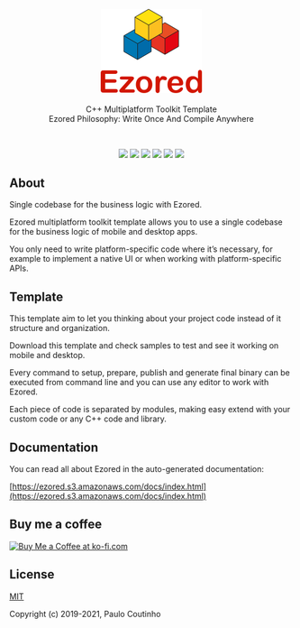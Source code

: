 <p align="center">
    <a href="https://github.com/ezored/ezored" target="_blank" rel="noopener noreferrer">
        <img width="180" src="extras/images/logo.png" alt="ezored logo">
    </a>
    <br>
    <br>
    C++ Multiplatform Toolkit Template
    <br>
    Ezored Philosophy: Write Once And Compile Anywhere
    <br>
</p>

<br>

<p align="center">
    <img src="https://github.com/ezored/ezored/workflows/Ezored%20-%20Linux/badge.svg">
    <img src="https://github.com/ezored/ezored/workflows/Ezored%20-%20macOS/badge.svg">
    <img src="https://github.com/ezored/ezored/workflows/Ezored%20-%20Windows/badge.svg">
    <img src="https://github.com/ezored/ezored/workflows/Ezored%20-%20iOS/badge.svg">
    <img src="https://github.com/ezored/ezored/workflows/Ezored%20-%20Android/badge.svg">
    <img src="https://github.com/ezored/ezored/workflows/Ezored%20-%20Docs/badge.svg">
</p>

## About

Single codebase for the business logic with Ezored.

Ezored multiplatform toolkit template allows you to use a single codebase for the business logic of mobile and desktop apps.

You only need to write platform-specific code where it’s necessary, for example to implement a native UI or when working with platform-specific APIs.

## Template

This template aim to let you thinking about your project code instead of it structure and organization.

Download this template and check samples to test and see it working on mobile and desktop.

Every command to setup, prepare, publish and generate final binary can be executed from command line and you can use any editor to work with Ezored.

Each piece of code is separated by modules, making easy extend with your custom code or any C++ code and library.

## Documentation

You can read all about Ezored in the auto-generated documentation:

[https://ezored.s3.amazonaws.com/docs/index.html](https://ezored.s3.amazonaws.com/docs/index.html)

## Buy me a coffee

<a href='https://ko-fi.com/paulocoutinho' target='_blank'><img height='36' style='border:0px;height:36px;' src='https://az743702.vo.msecnd.net/cdn/kofi1.png?v=2' border='0' alt='Buy Me a Coffee at ko-fi.com' /></a>

## License

[MIT](http://opensource.org/licenses/MIT)

Copyright (c) 2019-2021, Paulo Coutinho
